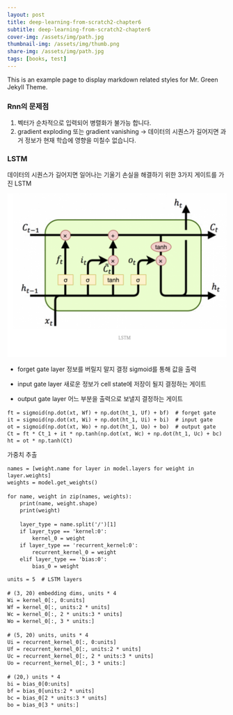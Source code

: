 ```yaml
---
layout: post
title: deep-learning-from-scratch2-chapter6
subtitle: deep-learning-from-scratch2-chapter6
cover-img: /assets/img/path.jpg
thumbnail-img: /assets/img/thumb.png
share-img: /assets/img/path.jpg
tags: [books, test]
---
```


<!-- outline-start -->

This is an example page to display markdown related styles for Mr. Green Jekyll Theme.

<!-- outline-end -->

### Rnn의 문제점
1. 벡터가 순차적으로 입력되어 병렬화가 불가능 합니다.
2. gradient exploding 또는 gradient vanishing
-> 데이터의 시퀀스가 길어지면 과거 정보가 현재 학습에 영향을 미칠수 없습니다.

### LSTM
데이터의 시퀀스가 길어지면 일어나는 기울기 손실을 해결하기 위한 3가지 게이트를 가진 LSTM

<img src="./2023-07-19/스크린샷 2023-07-20 오전 3.05.55.png">

- forget gate layer
정보를 버릴지 말지 결정 
sigmoid를 통해 값을 출력

- input gate layer
새로운 정보가 cell state에 저장이 될지 결정하는 게이트

- output gate layer
어느 부분을 출력으로 보낼지 결정하는 게이트

```
ft = sigmoid(np.dot(xt, Wf) + np.dot(ht_1, Uf) + bf)  # forget gate
it = sigmoid(np.dot(xt, Wi) + np.dot(ht_1, Ui) + bi)  # input gate
ot = sigmoid(np.dot(xt, Wo) + np.dot(ht_1, Uo) + bo)  # output gate
Ct = ft * Ct_1 + it * np.tanh(np.dot(xt, Wc) + np.dot(ht_1, Uc) + bc)
ht = ot * np.tanh(Ct)
```

가중치 추출
```
names = [weight.name for layer in model.layers for weight in layer.weights]
weights = model.get_weights()

for name, weight in zip(names, weights):
    print(name, weight.shape)
    print(weight)

    layer_type = name.split('/')[1]
    if layer_type == 'kernel:0':
        kernel_0 = weight
    if layer_type == 'recurrent_kernel:0':
        recurrent_kernel_0 = weight
    elif layer_type == 'bias:0':
        bias_0 = weight
```

```
units = 5  # LSTM layers

# (3, 20) embedding dims, units * 4
Wi = kernel_0[:, 0:units]
Wf = kernel_0[:, units:2 * units]
Wc = kernel_0[:, 2 * units:3 * units]
Wo = kernel_0[:, 3 * units:]

# (5, 20) units, units * 4
Ui = recurrent_kernel_0[:, 0:units]
Uf = recurrent_kernel_0[:, units:2 * units]
Uc = recurrent_kernel_0[:, 2 * units:3 * units]
Uo = recurrent_kernel_0[:, 3 * units:]

# (20,) units * 4
bi = bias_0[0:units]
bf = bias_0[units:2 * units]
bc = bias_0[2 * units:3 * units]
bo = bias_0[3 * units:]
```